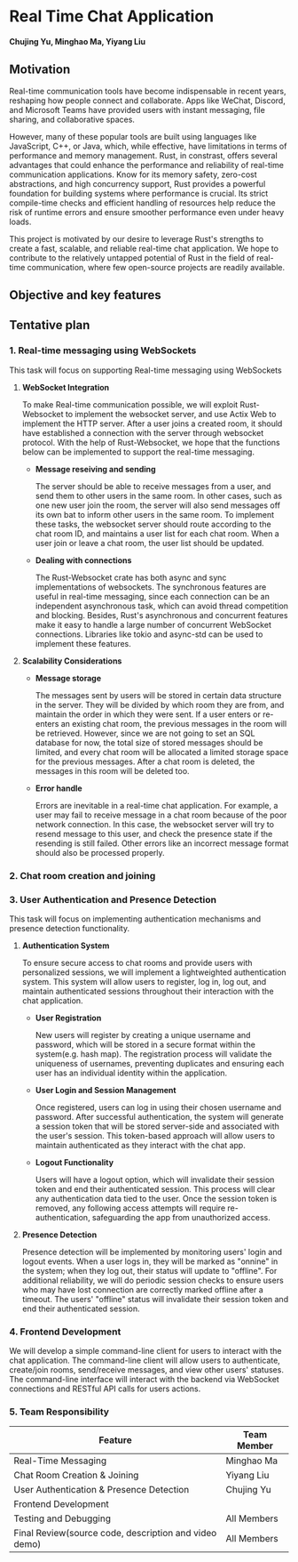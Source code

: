 # Real Time Chat Application

#### Chujing Yu, Minghao Ma, Yiyang Liu

## Motivation

Real-time communication tools have become indispensable in recent years, reshaping how people connect and collaborate. Apps like WeChat, Discord, and Microsoft Teams have provided users with instant messaging, file sharing, and collaborative spaces.  

However, many of these popular tools are built using languages like JavaScript, C++, or Java, which, while effective, have limitations in terms of performance and memory management. Rust, in constrast, offers several advantages that could enhance the performance and reliability of real-time communication applications. Know for its memory safety, zero-cost abstractions, and high concurrency support, Rust provides a powerful foundation for building systems where performance is crucial. Its strict compile-time checks and efficient handling of resources help reduce the risk of runtime errors and ensure smoother performance even under heavy loads.

This project is motivated by our desire to leverage Rust's strengths to create a fast, scalable, and reliable real-time chat application. We hope to contribute to the relatively untapped potential of Rust in the field of real-time communication, where few open-source projects are readily available.

## Objective and key features

## Tentative plan

### 1. Real-time messaging using WebSockets

This task will focus on supporting Real-time messaging using WebSockets

1. **WebSocket Integration**

    To make Real-time communication possible, we will exploit Rust-Websocket to implement the websocket server, and use Actix Web to implement the HTTP server. After a user joins a created room, it should have established a connection with the server through websocket protocol. With the help of Rust-Websocket, we hope that the functions below can be implemented to support the real-time messaging.

    * **Message reseiving and sending**
  
      The server should be able to receive messages from a user, and send them to other users in the same room. In other cases, such as one new user join the room, the server will also send messages off its own bat to inform other users in the same room. To implement these tasks, the websocket server should route according to the chat room ID, and maintains a user list for each chat room. When a user join or leave a chat room, the user list should be updated.

     * **Dealing with connections**
      
        The Rust-Websocket crate has both async and sync implementations of websockets. The synchronous features are useful in real-time messaging, since each connection can be an independent asynchronous task, which can avoid thread competition and blocking. Besides, Rust's asynchronous and concurrent features make it easy to handle a large number of concurrent WebSocket connections. Libraries like tokio and async-std can be used to implement these features.

2. **Scalability Considerations**

    * **Message storage**
  
       The messages sent by users will be stored in certain data structure in the server. They will be divided by which room they are from, and maintain the order in which they were sent. If a user enters or re-enters an existing chat room, the previous messages in the room will be retrieved. However, since we are not going to set an SQL database for now, the total size of stored messages should be limited, and every chat room will be allocated a limited storage space for the previous messages. After a chat room is deleted, the messages in this room will be deleted too.

     * **Error handle**
  
       Errors are inevitable in a real-time chat application. For example, a user may fail to receive message in a chat room because of the poor network connection. In this case, the websocket server will try to resend message to this user, and check the presence state if the resending is still failed. Other errors like an incorrect message format should also be processed properly.

### 2. Chat room creation and joining

### 3. User Authentication and Presence Detection

This task will focus on implementing authentication mechanisms and presence detection functionality.

1. **Authentication System**

    To ensure secure access to chat rooms and provide users with personalized sessions, we will implement a lightweighted authentication system. This system will     allow users to register, log in, log out, and maintain authenticated sessions throughout their interaction with the chat application.

    * **User Registration**

        New users will register by creating a unique username and password, which will be stored in a secure format within the system(e.g. hash map). The                   registration     process will validate the uniqueness of usernames, preventing duplicates and ensuring each user has an individual identity within the              application.

    * **User Login and Session Management**

        Once registered, users can log in using their chosen username and password. After successful authentication, the system will generate a session token that will be stored server-side and associated with the user's session. This token-based approach will allow users to maintain authenticated as they interact with the chat app.

    * **Logout Functionality**

        Users will have a logout option, which will invalidate their session token and end their authenticated session. This process will clear any authentication data tied to the user. Once the session token is removed, any following access attempts will require re-authentication, safeguarding the app from unauthorized access.

2. **Presence Detection**

    Presence detection will be implemented by monitoring users' login and logout events. When a user logs in, they will be marked as "onnine" in the system; when they log out, their status will update to "offline". For additional reliability, we will do periodic session checks to ensure users who may have lost connection are correctly marked offline after a timeout. The users' "offline" status will invalidate their session token and end their authenticated session.

### 4. Frontend Development

We will develop a simple command-line client for users to interact with the chat application. The command-line client will allow users to authenticate, create/join rooms, send/receive messages, and view other users' statuses. The command-line interface will interact with the backend via WebSocket connections and RESTful API calls for users actions.

### 5. Team Responsibility

|**Feature**   |**Team Member**|
|--------------|---------------|
|Real-Time Messaging|Minghao Ma|
|Chat Room Creation & Joining|Yiyang Liu|
|User Authentication & Presence Detection|Chujing Yu|
|Frontend Development                    |          |
|Testing and Debugging                   |All Members|
|Final Review(source code, description and video demo)|All Members|
